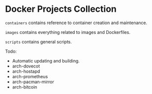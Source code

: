Docker Projects Collection
======

`containers` contains reference to container creation and maintenance.

`images` contains everything related to images and Dockerfiles.

`scripts` contains general scripts.

Todo:

* Automatic updating and building.
* arch-dovecot
* arch-hostapd
* arch-prometheus
* arch-pacman-mirror
* arch-bitcoin
